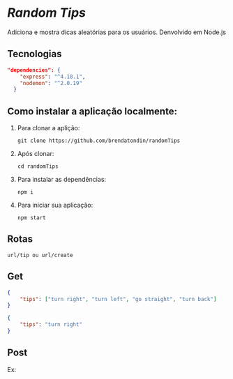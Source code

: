 # _Random Tips_

Adiciona e mostra dicas aleatórias para os usuários. Denvolvido em Node.js

## Tecnologias

```Json
"dependencies": {
    "express": "^4.18.1",
    "nodemon": "^2.0.19"
  }
```

## Como instalar a aplicação localmente:

1. Para clonar a aplição:

    ```git clone https://github.com/brendatondin/randomTips```

2. Após clonar:

     ```cd randomTips```

3. Para instalar as dependências:

    ```npm i```

4. Para iniciar sua aplicação:

    ```npm start```

## Rotas

```url/tip ou url/create```

## Get

```Json
{
    "tips": ["turn right", "turn left", "go straight", "turn back"]
}
```

```Json
{
	"tips": "turn right"
}
```

## Post
<!-- post[mostrar resposta e como enviar] -->
Ex:
<!-- pegar exemplo blabla -->

